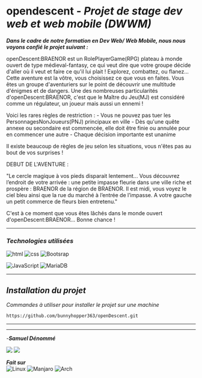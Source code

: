 # **opendescent** - *Projet de stage dev web et web mobile (DWWM)*
***Dans le cadre de notre formation en Dev Web/ Web Mobile, nous nous voyons confié le projet suivant :***

openDescent:BRAENOR est un RolePlayerGame(RPG) plateau à monde ouvert de type médieval-fantasy, ce qui veut dire que votre groupe décide d'aller où il veut et faire ce qu'il lui plait !
Explorez, combattez, ou flanez... Cette aventure est la vôtre, vous choisissez ce que vous en faites.
Vous êtes un groupe d'aventuriers sur le point de découvrir une multitude d'énigmes et de dangers.
Une des nombreuses particularités d'openDescent:BRAENOR, c'est que le Maître du Jeu(MJ) est considéré comme un régulateur, un joueur mais aussi un ennemi !

Voici les rares règles de restriction :
    - Vous ne pouvez pas tuer les PersonnagesNonJoueurs(PNJ) principaux en ville
    - Dès qu'une quête annexe ou secondaire est commencée, elle doit être finie ou annulée pour en commencer une autre
    - Chaque décision importante est unanime

Il existe beaucoup de règles de jeu selon les situations, vous n'êtes pas au bout de vos surprises !


DEBUT DE L'AVENTURE :

"Le cercle magique à vos pieds disparait lentement...
Vous découvrez l’endroit de votre arrivée : une petite impasse fleurie dans une ville riche et prospère : BRAENOR de la région de BRAENOR. 
Il est midi, vous voyez le ciel bleu ainsi que la rue du marché à l’entrée de l’impasse. A votre gauche un petit commerce de fleurs bien entretenu."

C'est à ce moment que vous êtes lâchés dans le monde ouvert d'openDescent:BRAENOR... Bonne chance !

___
### *Technologies utilisées*

<!--On ajoutera le reste quand on saura sur quoi on va. -->

![html](https://img.shields.io/badge/HTML5-E34F26?style=for-the-badge&logo=html5&logoColor=white)
![css](https://img.shields.io/badge/CSS3-1572B6?style=for-the-badge&logo=css3&logoColor=white)
![Bootsrap](https://img.shields.io/badge/Bootstrap-563D7C?style=for-the-badge&logo=bootstrap&logoColor=white)

![JavaScript](https://img.shields.io/badge/JavaScript-F7DF1E?style=for-the-badge&logo=javascript&logoColor=black)
![MariaDB](https://img.shields.io/badge/MariaDB-003545?style=for-the-badge&logo=mariadb&logoColor=white)


___
## *Installation du projet*
*Commandes à utiliser pour installer le projet sur une machine*

```
https://github.com/bunnyhopper363/openDescent.git
```
___




___

-***Samuel Dénommé***

<a href="https://github.com/bunnyhopper363"><img src="https://img.shields.io/badge/GitHub-100000?style=for-the-badge&logo=github&logoColor=white"></img></a>
<a href="https://www.linkedin.com/in/samuel-d%C3%A9nomm%C3%A9-7b9943280/]"><img src="https://img.shields.io/badge/LinkedIn-0077B5?style=for-the-badge&logo=linkedin&logoColor=white"></img></a> 


***Fait sur*** <br> 
![Linux](https://img.shields.io/badge/Linux-FCC624?style=for-the-badge&logo=linux&logoColor=black)
![Manjaro](https://img.shields.io/badge/manjaro-35BF5C?style=for-the-badge&logo=manjaro&logoColor=white)
![Arch](https://img.shields.io/badge/Arch_Linux-1793D1?style=for-the-badge&logo=arch-linux&logoColor=white)